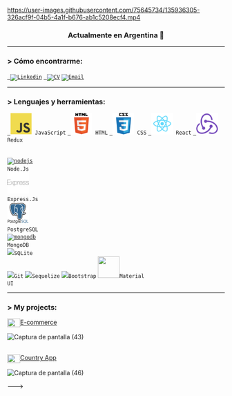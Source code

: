 https://user-images.githubusercontent.com/75645734/135936305-326acf9f-04b5-4a1f-b676-ab1c5208ecf4.mp4


<h3 align="center">Actualmente en Argentina 📍 </h3>
<hr />
<h3> > Cómo encontrarme: </h3>
<p align="left">
  <code><a href="https://www.linkedin.com/in/flavia-marlen-soto-frontend/" target="_blank"> <img src="https://res.cloudinary.com/dlexbrcrv/image/upload/v1621273442/Proyects/linkedin_1_wfivod.svg" alt="Linkedin" height="30"/></a></code>
  <code><a href="" target="_blank"> <img src="https://res.cloudinary.com/dlexbrcrv/image/upload/v1621273444/Proyects/cv_ctuedj.svg" alt="CV" height="30"/></a></code>
  <code><a href="mailto: flaviamsoto@outlook.com" target="_blank"><img src="https://res.cloudinary.com/dlexbrcrv/image/upload/v1621291618/Proyects/email_wyxjlw.svg" alt="Email" height="30"/></a></code>
  
</p>
<hr />
<h3> > Lenguajes y herramientas: </h3>
<p align="left">
  <code><a href="https://developer.mozilla.org/en-US/docs/Web/JavaScript" target="_blank"> <img src="https://raw.githubusercontent.com/devicons/devicon/master/icons/javascript/javascript-original.svg" alt="javascript" height="50"/></a> JavaScript</code>
  <code><a href="https://www.w3.org/html/" target="_blank"> <img src="https://raw.githubusercontent.com/devicons/devicon/master/icons/html5/html5-original-wordmark.svg" alt="html5" height="50"/></a> HTML</code>
  <code><a href="https://developer.mozilla.org/es/docs/Web/CSS" target="_blank"> <img src="https://raw.githubusercontent.com/github/explore/80688e429a7d4ef2fca1e82350fe8e3517d3494d/topics/css/css.png" alt="html5" height="50"/></a> CSS</code>
  <code><a href="https://reactjs.org/" target="_blank"> <img src="https://raw.githubusercontent.com/github/explore/80688e429a7d4ef2fca1e82350fe8e3517d3494d/topics/react/react.png" alt="react" height="50"/></a> React</code>
  <code><a href="https://redux.js.org" target="_blank"> <img src="https://raw.githubusercontent.com/devicons/devicon/master/icons/redux/redux-original.svg" alt="redux" width="50" height="50"/></a> Redux</code>
  
  <code><a href="https://nodejs.org" target="_blank"> <img src="https://storage.semalt.com/uploads/articles/6e222187f3ca196b689b9d3984685dc91.png" alt="nodejs" height="50"/></a> Node.Js</code>
  <code><a href="https://expressjs.com" target="_blank"> <img src="https://raw.githubusercontent.com/github/explore/80688e429a7d4ef2fca1e82350fe8e3517d3494d/topics/express/express.png" alt="express" height="50"/></a> Express.Js</code>
  <code><a href="https://www.postgresql.org" target="_blank"> <img src="https://raw.githubusercontent.com/devicons/devicon/master/icons/postgresql/postgresql-original-wordmark.svg" alt="postgresql" width="50" height="50"/></a> PostgreSQL</code>
  <code><a href="https://www.mongodb.com/" target="_blank"> <img src="https://memo8.com/wp-content/uploads/2020/05/225-2254691_9kib-354x415-unnamed-mongodb-logo-svg-e1588311798927.jpg" alt="mongodb" height="50"/></a> MongoDB</code>
  <code> <img height="50" src="https://1000logos.net/wp-content/uploads/2020/08/SQLite-Logo.png">SQLite</code>
  <code> <img height="50" src="https://img.icons8.com/color/48/000000/git.png">Git</code>
  <code><img width="50" src="https://www.vectorlogo.zone/logos/sequelizejs/sequelizejs-ar21.svg">Sequelize</code>
  <code><img width="50" src="https://www.vectorlogo.zone/logos/getbootstrap/getbootstrap-ar21.svg">Bootstrap</code>
  <code><img width="50" height="50px" src="https://github.com/WanCirone/wancirone/blob/main/logos/material-ui-1.svg">Material UI</code>
</p>

<hr />

<h3> > My projects: </h3>
<p align="left">

<a href="https://github.com/BrunoAntenucci/PF-Regionales" >
 
  <img align="center" src="https://res.cloudinary.com/dcen68vrk/image/upload/v1616990316/GitHub%20Profile/point_msrsac.svg" height="20" width="30" />E-commerce </a>
  <br />
  
 ![Captura de pantalla (43)](https://user-images.githubusercontent.com/75645734/135935586-3e6dddeb-611c-4f98-b466-b11786a859d5.png)
    
<br />
<a href="https://github.com/flamarusoto/PI-Countries-FT15" >
  <img align="center" src="https://res.cloudinary.com/dcen68vrk/image/upload/v1616990316/GitHub%20Profile/point_msrsac.svg" height="20" width="30" />Country App</a>
  
  ![Captura de pantalla (46)](https://user-images.githubusercontent.com/75645734/135934952-56c71c05-6583-4e13-b71a-abf978980a45.png)
>







--->
